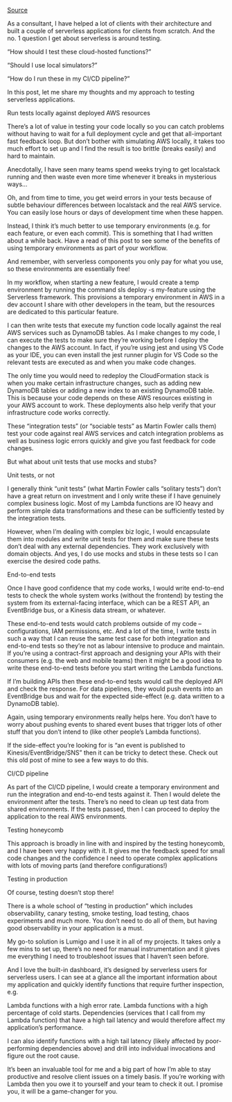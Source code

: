 [Source](https://theburningmonk.com/2022/05/my-testing-strategy-for-serverless-applications/)

As a consultant, I have helped a lot of clients with their architecture and built a couple of serverless applications for clients from scratch. And the no. 1 question I get about serverless is around testing.

“How should I test these cloud-hosted functions?”

“Should I use local simulators?”

“How do I run these in my CI/CD pipeline?”

In this post, let me share my thoughts and my approach to testing serverless applications.

Run tests locally against deployed AWS resources

There’s a lot of value in testing your code locally so you can catch problems without having to wait for a full deployment cycle and get that all-important fast feedback loop. But don’t bother with simulating AWS locally, it takes too much effort to set up and I find the result is too brittle (breaks easily) and hard to maintain.

Anecdotally, I have seen many teams spend weeks trying to get localstack running and then waste even more time whenever it breaks in mysterious ways…

Oh, and from time to time, you get weird errors in your tests because of subtle behaviour differences between localstack and the real AWS service. You can easily lose hours or days of development time when these happen.

Instead, I think it’s much better to use temporary environments (e.g. for each feature, or even each commit). This is something that I had written about a while back. Have a read of this post to see some of the benefits of using temporary environments as part of your workflow.

And remember, with serverless components you only pay for what you use, so these environments are essentially free!

In my workflow, when starting a new feature, I would create a temp environment by running the command sls deploy -s my-feature using the Serverless framework. This provisions a temporary environment in AWS in a dev account I share with other developers in the team, but the resources are dedicated to this particular feature.

I can then write tests that execute my function code locally against the real AWS services such as DynamoDB tables. As I make changes to my code, I can execute the tests to make sure they’re working before I deploy the changes to the AWS account. In fact, if you’re using jest and using VS Code as your IDE, you can even install the jest runner plugin for VS Code so the relevant tests are executed as and when you make code changes.

The only time you would need to redeploy the CloudFormation stack is when you make certain infrastructure changes, such as adding new DynamoDB tables or adding a new index to an existing DynamoDB table. This is because your code depends on these AWS resources existing in your AWS account to work. These deployments also help verify that your infrastructure code works correctly.

These “integration tests” (or “sociable tests” as Martin Fowler calls them) test your code against real AWS services and catch integration problems as well as business logic errors quickly and give you fast feedback for code changes.



But what about unit tests that use mocks and stubs?

Unit tests, or not

I generally think “unit tests” (what Martin Fowler calls “solitary tests”) don’t have a great return on investment and I only write these if I have genuinely complex business logic. Most of my Lambda functions are IO heavy and perform simple data transformations and these can be sufficiently tested by the integration tests.

However, when I’m dealing with complex biz logic, I would encapsulate them into modules and write unit tests for them and make sure these tests don’t deal with any external dependencies. They work exclusively with domain objects. And yes, I do use mocks and stubs in these tests so I can exercise the desired code paths.

End-to-end tests

Once I have good confidence that my code works, I would write end-to-end tests to check the whole system works (without the frontend) by testing the system from its external-facing interface, which can be a REST API, an EventBridge bus, or a Kinesis data stream, or whatever.

These end-to-end tests would catch problems outside of my code – configurations, IAM permissions, etc. And a lot of the time, I write tests in such a way that I can reuse the same test case for both integration and end-to-end tests so they’re not as labour intensive to produce and maintain. If you’re using a contract-first approach and designing your APIs with their consumers (e.g. the web and mobile teams) then it might be a good idea to write these end-to-end tests before you start writing the Lambda functions.

If I’m building APIs then these end-to-end tests would call the deployed API and check the response. For data pipelines, they would push events into an EventBridge bus and wait for the expected side-effect (e.g. data written to a DynamoDB table).

Again, using temporary environments really helps here. You don’t have to worry about pushing events to shared event buses that trigger lots of other stuff that you don’t intend to (like other people’s Lambda functions).

If the side-effect you’re looking for is “an event is published to Kinesis/EventBridge/SNS” then it can be tricky to detect these. Check out this old post of mine to see a few ways to do this.

CI/CD pipeline

As part of the CI/CD pipeline, I would create a temporary environment and run the integration and end-to-end tests against it. Then I would delete the environment after the tests. There’s no need to clean up test data from shared environments. If the tests passed, then I can proceed to deploy the application to the real AWS environments.

Testing honeycomb

This approach is broadly in line with and inspired by the testing honeycomb, and I have been very happy with it. It gives me the feedback speed for small code changes and the confidence I need to operate complex applications with lots of moving parts (and therefore configurations!)



Testing in production

Of course, testing doesn’t stop there!

There is a whole school of “testing in production” which includes observability, canary testing, smoke testing, load testing, chaos experiments and much more. You don’t need to do all of them, but having good observability in your application is a must.

My go-to solution is Lumigo and I use it in all of my projects. It takes only a few mins to set up, there’s no need for manual instrumentation and it gives me everything I need to troubleshoot issues that I haven’t seen before.

And I love the built-in dashboard, it’s designed by serverless users for serverless users. I can see at a glance all the important information about my application and quickly identify functions that require further inspection, e.g.

Lambda functions with a high error rate.
Lambda functions with a high percentage of cold starts.
Dependencies (services that I call from my Lambda function) that have a high tail latency and would therefore affect my application’s performance.


I can also identify functions with a high tail latency (likely affected by poor-performing dependencies above) and drill into individual invocations and figure out the root cause.



It’s been an invaluable tool for me and a big part of how I’m able to stay productive and resolve client issues on a timely basis. If you’re working with Lambda then you owe it to yourself and your team to check it out. I promise you, it will be a game-changer for you.
